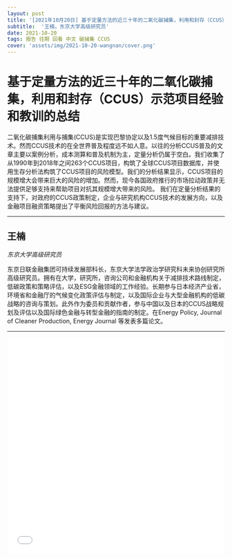 ```yaml
---
layout: post
title: '[2021年10月20日] 基于定量方法的近三十年的二氧化碳捕集，利用和封存（CCUS）示范项目经验和教训的总结'
subtitle:  '王楠，东京大学高级研究员'
date: 2021-10-20
tags: 报告 往期 回看 中文 碳捕集 CCUS
cover: 'assets/img/2021-10-20-wangnan/cover.png'
---
```


# 基于定量方法的近三十年的二氧化碳捕集，利用和封存（CCUS）示范项目经验和教训的总结

二氧化碳捕集利用与捕集(CCUS)是实现巴黎协定以及1.5度气候目标的重要减排技术。然而CCUS技术的在全世界普及程度远不如人意。以往的分析CCUS普及的文章主要以案例分析，成本测算和普及机制为主，定量分析仍属于空白。我们收集了从1990年到2018年之间263个CCUS项目，构筑了全球CCUS项目数据库，并使用生存分析法构筑了CCUS项目的风险模型。我们的分析结果显示，CCUS项目的规模增大会带来巨大的风险的增加。然而，现今各国政府推行的市场拉动政策并无法提供足够支持来帮助项目对抗其规模增大带来的风险。 我们在定量分析结果的支持下，对政府的CCUS政策制定，企业与研究机构CCUS技术的发展方向，以及金融项目融资策略提出了平衡风险回报的方法与建议。


----------

## 王楠

*东京大学高级研究员*

东京日联金融集团可持续发展部科长，东京大学法学政治学研究科未来协创研究所高级研究员。拥有在大学，研究所，咨询公司和金融机构关于减排技术路线制定，低碳政策和策略评估，以及ESG金融领域的工作经验。长期参与日本经济产业省，环境省和金融厅的气候变化政策评估与制定，以及国际企业与大型金融机构的低碳战略的咨询与策划。此外作为委员和贡献作者，参与中国以及日本的CCUS战略规划及评估以及国际绿色金融与转型金融的指南的制定。在Energy Policy, Journal of Cleaner Production, Energy Journal 等发表多篇论文。

-----------

<iframe style="width: 100%;height: 500px;" src="//player.bilibili.com/player.html?aid=676130024&bvid=BV1EU4y1F72k&cid=428241296&page=1" scrolling="no" border="0" frameborder="no" framespacing="0" allowfullscreen="true"> </iframe>